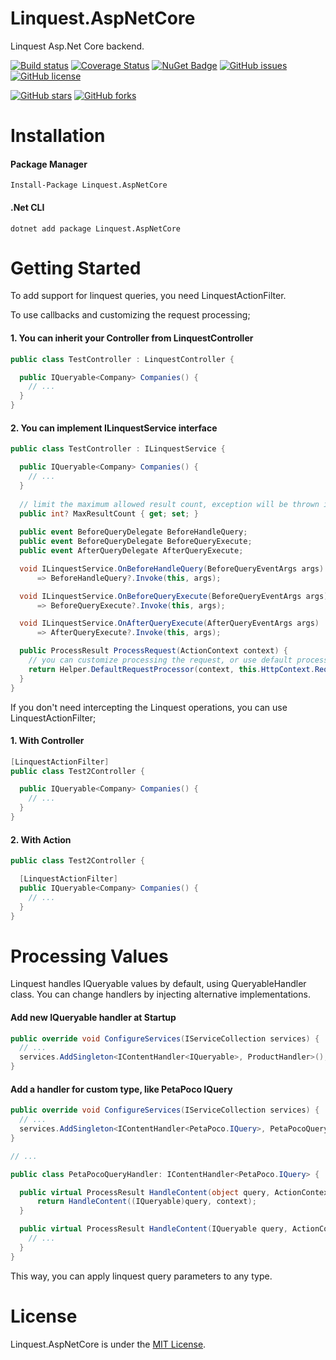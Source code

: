 # Linquest.AspNetCore
Linquest Asp.Net Core backend.

[![Build status](https://ci.appveyor.com/api/projects/status/dmtv1h7yfqip7ynd?svg=true)](https://ci.appveyor.com/project/umutozel/linquest-aspnetcore)
[![Coverage Status](https://coveralls.io/repos/github/jin-qu/Linquest.AspNetCore/badge.svg?branch=master)](https://coveralls.io/github/jin-qu/Linquest.AspNetCore?branch=master)
[![NuGet Badge](https://buildstats.info/nuget/Linquest.AspNetCore)](https://www.nuget.org/packages/Linquest.AspNetCore/)
[![GitHub issues](https://img.shields.io/github/issues/jin-qu/Linquest.AspNetCore.svg)](https://github.com/jin-qu/Linquest.AspNetCore/issues)
[![GitHub license](https://img.shields.io/badge/license-MIT-blue.svg)](https://raw.githubusercontent.com/jin-qu/Linquest.AspNetCore/master/LICENSE)

[![GitHub stars](https://img.shields.io/github/stars/jin-qu/Linquest.AspNetCore.svg?style=social&label=Star)](https://github.com/jin-qu/Linquest.AspNetCore)
[![GitHub forks](https://img.shields.io/github/forks/jin-qu/Linquest.AspNetCore.svg?style=social&label=Fork)](https://github.com/jin-qu/Linquest.AspNetCore)

# Installation

#### Package Manager
```
Install-Package Linquest.AspNetCore
```
#### .Net CLI
```
dotnet add package Linquest.AspNetCore
```

# Getting Started

To add support for linquest queries, you need LinquestActionFilter.

To use callbacks and customizing the request processing;
#### 1. You can inherit your Controller from LinquestController
```csharp
public class TestController : LinquestController {

  public IQueryable<Company> Companies() {
    // ...
  }
}
```
#### 2. You can implement ILinquestService interface
```csharp
public class TestController : ILinquestService {

  public IQueryable<Company> Companies() {
    // ...
  }
  
  // limit the maximum allowed result count, exception will be thrown if given value is exceeded
  public int? MaxResultCount { get; set; }
  
  public event BeforeQueryDelegate BeforeHandleQuery;
  public event BeforeQueryDelegate BeforeQueryExecute;
  public event AfterQueryDelegate AfterQueryExecute;

  void ILinquestService.OnBeforeHandleQuery(BeforeQueryEventArgs args) 
      => BeforeHandleQuery?.Invoke(this, args);

  void ILinquestService.OnBeforeQueryExecute(BeforeQueryEventArgs args) 
      => BeforeQueryExecute?.Invoke(this, args);

  void ILinquestService.OnAfterQueryExecute(AfterQueryEventArgs args) 
      => AfterQueryExecute?.Invoke(this, args);

  public ProcessResult ProcessRequest(ActionContext context) {
    // you can customize processing the request, or use default processor
    return Helper.DefaultRequestProcessor(context, this.HttpContext.RequestServices);
  }
}
```

If you don't need intercepting the Linquest operations, you can use LinquestActionFilter;
#### 1. With Controller
```csharp
[LinquestActionFilter]
public class Test2Controller {

  public IQueryable<Company> Companies() {
    // ...
  }
}
```
#### 2. With Action
```csharp
public class Test2Controller {

  [LinquestActionFilter]
  public IQueryable<Company> Companies() {
    // ...
  }
}
```

# Processing Values
Linquest handles IQueryable values by default, using QueryableHandler class.
You can change handlers by injecting alternative implementations.

#### Add new IQueryable handler at Startup
```csharp
public override void ConfigureServices(IServiceCollection services) {
  // ...
  services.AddSingleton<IContentHandler<IQueryable>, ProductHandler>();
}
```
#### Add a handler for custom type, like PetaPoco IQuery
```csharp
public override void ConfigureServices(IServiceCollection services) {
  // ...
  services.AddSingleton<IContentHandler<PetaPoco.IQuery>, PetaPocoQueryHandler>();
}

// ...

public class PetaPocoQueryHandler: IContentHandler<PetaPoco.IQuery> {

  public virtual ProcessResult HandleContent(object query, ActionContext context) {
      return HandleContent((IQueryable)query, context);
  }

  public virtual ProcessResult HandleContent(IQueryable query, ActionContext context) {
    // ...
  }
}
```
This way, you can apply linquest query parameters to any type.

# License
Linquest.AspNetCore is under the [MIT License](LICENSE).

